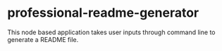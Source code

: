 # professional-readme-generator
This node based application takes user inputs through command line to generate a README file.
